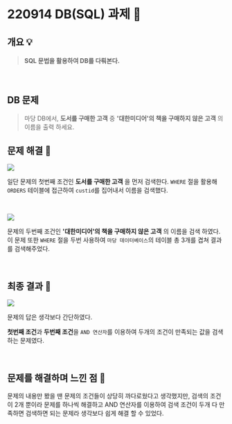 # 220914 DB(SQL) 과제 📜

 ## 개요 💡
> #### SQL 문법을 활용하여 DB를 다뤄본다. 

<br>

## DB 문제
> 마당 DB에서, **도서를 구매한 고객** 중 **'대한미디어'의 책을 구매하지 않은 고객** 의 이름을 출력 하세요.

## 문제 해결 🔑

![](https://velog.velcdn.com/images/jaepal/post/e148475f-3c36-445c-bffe-0aeae26b9d4a/image.PNG)


일단 문제의 첫번째 조건인 **도서를 구매한 고객** 을 먼저 검색한다.
`WHERE` 절을 활용해 `ORDERS` 테이블에 접근하여 `custid`를 집어내서 이름을 검색했다.

<br>

![](https://velog.velcdn.com/images/jaepal/post/c8d580aa-83e8-4655-9b73-a8806aa68454/image.PNG)


문제의 두번째 조건인 **'대한미디어'의 책을 구매하지 않은 고객** 의 이름을 검색 하였다.
이 문제 또한 `WHERE` 절을 두번 사용하여 `마당 데이터베이스`의 테이블 총 3개를 겹쳐 결과를 검색해주었다.

<br>

## 최종 결과 🧱

![](https://velog.velcdn.com/images/jaepal/post/d3f46a1e-9dc1-4768-8bbf-4eb05233bc1e/image.PNG)


문제의 답은 생각보다 간단하였다. 

**첫번째 조건**과 **두번째 조건**을 `AND 연산자`를 이용하여 두개의 조건이 만족되는 값을 검색하는 문제였다.

<br>

## 문제를 해결하며 느낀 점 🤔

문제의 내용만 봤을 땐 문제의 조건들이 상당히 까다로웠다고 생각했지만, 검색의 조건이 2개 뿐이라 문제를 하나씩 해결하고 AND 연산자를 이용하여 검색 조건이 두개 다 만족하면 검색하면 되는 문제라 생각보다 쉽게 해결 할 수 있었다. 
